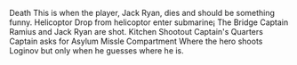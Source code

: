 Death
  This is when the player, Jack Ryan, dies and should be something funny.
Helicoptor
  Drop from helicoptor enter submarine¡
The Bridge
  Captain Ramius and Jack Ryan are shot.
Kitchen
  Shootout
Captain's Quarters
  Captain asks for Asylum
Missle Compartment
  Where the hero shoots Loginov but only when he guesses where he is.
